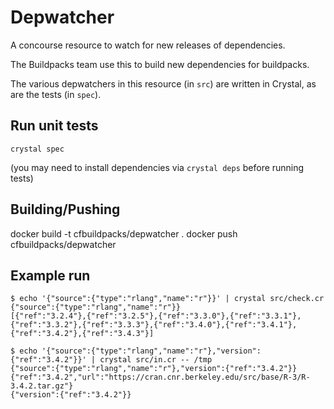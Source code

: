 # Depwatcher

A concourse resource to watch for new releases of dependencies.

The Buildpacks team use this to build new dependencies for buildpacks.

The various depwatchers in this resource (in `src`) are written in Crystal, as are the tests (in `spec`).

## Run unit tests

`crystal spec`

(you may need to install dependencies via `crystal deps` before running tests)

## Building/Pushing

docker build -t cfbuildpacks/depwatcher .
docker push cfbuildpacks/depwatcher

## Example run

```
$ echo '{"source":{"type":"rlang","name":"r"}}' | crystal src/check.cr
{"source":{"type":"rlang","name":"r"}}
[{"ref":"3.2.4"},{"ref":"3.2.5"},{"ref":"3.3.0"},{"ref":"3.3.1"},{"ref":"3.3.2"},{"ref":"3.3.3"},{"ref":"3.4.0"},{"ref":"3.4.1"},{"ref":"3.4.2"},{"ref":"3.4.3"}]

$ echo '{"source":{"type":"rlang","name":"r"},"version":{"ref":"3.4.2"}}' | crystal src/in.cr -- /tmp
{"source":{"type":"rlang","name":"r"},"version":{"ref":"3.4.2"}}
{"ref":"3.4.2","url":"https://cran.cnr.berkeley.edu/src/base/R-3/R-3.4.2.tar.gz"}
{"version":{"ref":"3.4.2"}}
```
